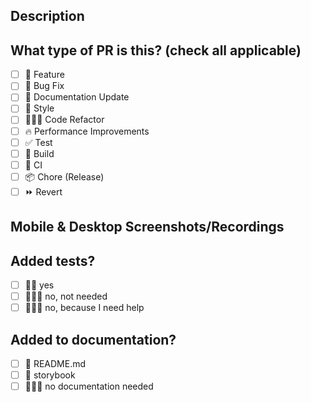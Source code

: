## Description
<!-- 
This PR [adds/removes/fixes/replaces] the [feature/bug/etc]. 
-->

## What type of PR is this? (check all applicable)
<!-- Enter x to check the items -->
- [ ] 🍕 Feature
- [ ] 🐛 Bug Fix
- [ ] 📝 Documentation Update
- [ ] 🎨 Style
- [ ] 👨🏻‍💻 Code Refactor
- [ ] 🔥 Performance Improvements
- [ ] ✅ Test
- [ ] 🤖 Build
- [ ] 🔁 CI
- [ ] 📦 Chore (Release)
- [ ] ⏩ Revert

## Mobile & Desktop Screenshots/Recordings
<!-- Visual changes require screenshots -->

## Added tests?
- [ ] 👍🏻 yes
- [ ] 🙅🏻‍♂️ no, not needed
- [ ] 🙅🏻‍♂️ no, because I need help

## Added to documentation?
- [ ] 📜 README.md
- [ ] 📕 storybook
- [ ] 🙅🏻‍♂️ no documentation needed
